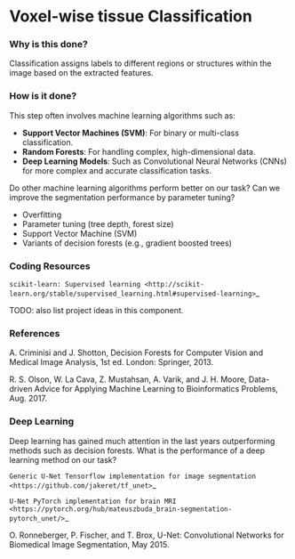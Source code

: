# Voxel-wise tissue Classification



### Why is this done?

Classification assigns labels to different regions or structures within the image based on the extracted features.&#x20;

### How is it done?

This step often involves machine learning algorithms such as:

* **Support Vector Machines (SVM)**: For binary or multi-class classification.
* **Random Forests**: For handling complex, high-dimensional data.
* **Deep Learning Models**: Such as Convolutional Neural Networks (CNNs) for more complex and accurate classification tasks.

Do other machine learning algorithms perform better on our task? Can we improve the segmentation performance by parameter tuning?

* Overfitting
* Parameter tuning (tree depth, forest size)
* Support Vector Machine (SVM)
* Variants of decision forests (e.g., gradient boosted trees)

### Coding Resources

`scikit-learn: Supervised learning <http://scikit-learn.org/stable/supervised_learning.html#supervised-learning>`\_



TODO: also list project ideas in this component.

### References

A. Criminisi and J. Shotton, Decision Forests for Computer Vision and Medical Image Analysis, 1st ed. London: Springer, 2013.

R. S. Olson, W. La Cava, Z. Mustahsan, A. Varik, and J. H. Moore, Data-driven Advice for Applying Machine Learning to Bioinformatics Problems, Aug. 2017.

###

### Deep Learning

Deep learning has gained much attention in the last years outperforming methods such as decision forests. What is the performance of a deep learning method on our task?

`Generic U-Net Tensorflow implementation for image segmentation <https://github.com/jakeret/tf_unet>`\_

`U-Net PyTorch implementation for brain MRI <https://pytorch.org/hub/mateuszbuda_brain-segmentation-pytorch_unet/>`\_

O. Ronneberger, P. Fischer, and T. Brox, U-Net: Convolutional Networks for Biomedical Image Segmentation, May 2015.
